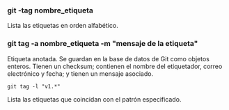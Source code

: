 ### git -tag nombre_etiqueta
Lista las etiquetas en orden alfabético.

### git tag -a nombre_etiqueta -m "mensaje de la etiqueta"

Etiqueta anotada. Se guardan en la base de datos de Git como objetos enteros.
Tienen un checksum; contienen el nombre del etiquetador, correo electrónico y fecha; y tienen un mensaje asociado.

```
git tag -l "v1.*"
```
Lista las etiquetas que coincidan con el patrón especificado.
